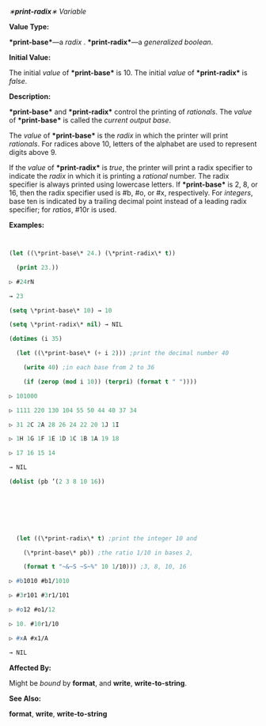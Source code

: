 *∗***print-radix***∗ Variable* 



**Value Type:** 



**\*print-base\***—a *radix* . **\*print-radix\***—a *generalized boolean*. 



**Initial Value:** 



The initial *value* of **\*print-base\*** is 10. The initial *value* of **\*print-radix\*** is *false*. 



**Description:** 



**\*print-base\*** and **\*print-radix\*** control the printing of *rationals*. The *value* of **\*print-base\*** is called the *current output base*. 



The *value* of **\*print-base\*** is the *radix* in which the printer will print *rationals*. For radices above 10, letters of the alphabet are used to represent digits above 9. 



If the *value* of **\*print-radix\*** is *true*, the printer will print a radix specifier to indicate the *radix* in which it is printing a *rational* number. The radix specifier is always printed using lowercase letters. If **\*print-base\*** is 2, 8, or 16, then the radix specifier used is #b, #o, or #x, respectively. For *integers*, base ten is indicated by a trailing decimal point instead of a leading radix specifier; for *ratios*, #10r is used. 



**Examples:**
```lisp


(let ((\*print-base\* 24.) (\*print-radix\* t)) 

  (print 23.)) 

▷ #24rN 

→ 23 

(setq \*print-base\* 10) → 10 

(setq \*print-radix\* nil) → NIL 

(dotimes (i 35) 

  (let ((\*print-base\* (+ i 2))) ;print the decimal number 40 

    (write 40) ;in each base from 2 to 36 

    (if (zerop (mod i 10)) (terpri) (format t " ")))) 

▷ 101000 

▷ 1111 220 130 104 55 50 44 40 37 34 

▷ 31 2C 2A 28 26 24 22 20 1J 1I 

▷ 1H 1G 1F 1E 1D 1C 1B 1A 19 18 

▷ 17 16 15 14 

→ NIL 

(dolist (pb ’(2 3 8 10 16)) 



  

  

  (let ((\*print-radix\* t) ;print the integer 10 and 

	(\*print-base\* pb)) ;the ratio 1/10 in bases 2, 

    (format t "~&~S ~S~%" 10 1/10))) ;3, 8, 10, 16 

▷ #b1010 #b1/1010 

▷ #3r101 #3r1/101 

▷ #o12 #o1/12 

▷ 10. #10r1/10 

▷ #xA #x1/A 

→ NIL 


```
**Affected By:** 



Might be *bound* by **format**, and **write**, **write-to-string**. 



**See Also:** 



**format**, **write**, **write-to-string** 




